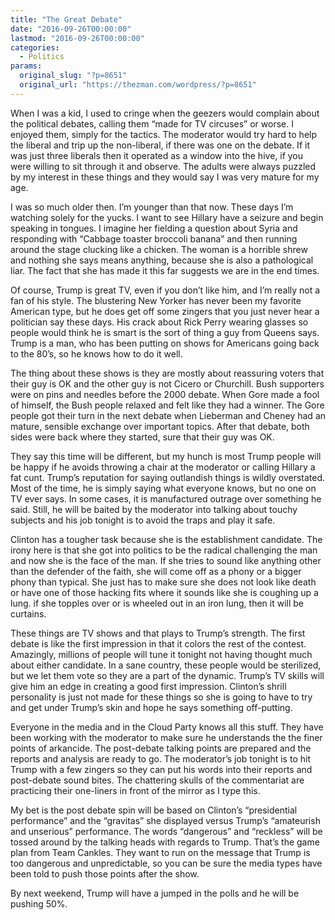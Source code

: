 ```yaml
---
title: "The Great Debate"
date: "2016-09-26T00:00:00"
lastmod: "2016-09-26T00:00:00"
categories:
  - Politics
params:
  original_slug: "?p=8651"
  original_url: "https://thezman.com/wordpress/?p=8651"
---
```


When I was a kid, I used to cringe when the geezers would complain about
the political debates, calling them “made for TV circuses” or worse. I
enjoyed them, simply for the tactics. The moderator would try hard to
help the liberal and trip up the non-liberal, if there was one on the
debate. If it was just three liberals then it operated as a window into
the hive, if you were willing to sit through it and observe. The adults
were always puzzled by my interest in these things and they would say I
was very mature for my age.

I was so much older then. I’m younger than that now. These days I’m
watching solely for the yucks. I want to see Hillary have a seizure and
begin speaking in tongues. I imagine her fielding a question about Syria
and responding with “Cabbage toaster broccoli banana” and then running
around the stage clucking like a chicken. The woman is a horrible shrew
and nothing she says means anything, because she is also a pathological
liar. The fact that she has made it this far suggests we are in the end
times.

Of course, Trump is great TV, even if you don’t like him, and I’m really
not a fan of his style. The blustering New Yorker has never been my
favorite American type, but he does get off some zingers that you just
never hear a politician say these days. His crack about Rick Perry
wearing glasses so people would think he is smart is the sort of thing a
guy from Queens says. Trump is a man, who has been putting on shows for
Americans going back to the 80’s, so he knows how to do it well.

The thing about these shows is they are mostly about reassuring voters
that their guy is OK and the other guy is not Cicero or Churchill. Bush
supporters were on pins and needles before the 2000 debate. When Gore
made a fool of himself, the Bush people relaxed and felt like they had a
winner. The Gore people got their turn in the next debate when Lieberman
and Cheney had an mature, sensible exchange over important topics. After
that debate, both sides were back where they started, sure that their
guy was OK.

They say this time will be different, but my hunch is most Trump people
will be happy if he avoids throwing a chair at the moderator or calling
Hillary a fat cunt. Trump’s reputation for saying outlandish things is
wildly overstated. Most of the time, he is simply saying what everyone
knows, but no one on TV ever says. In some cases, it is manufactured
outrage over something he said. Still, he will be baited by the
moderator into talking about touchy subjects and his job tonight is to
avoid the traps and play it safe.

Clinton has a tougher task because she is the establishment candidate.
The irony here is that she got into politics to be the radical
challenging the man and now she is the face of the man. If she tries to
sound like anything other than the defender of the faith, she will come
off as a phony or a bigger phony than typical. She just has to make sure
she does not look like death or have one of those hacking fits where it
sounds like she is coughing up a lung. if she topples over or is wheeled
out in an iron lung, then it will be curtains.

These things are TV shows and that plays to Trump’s strength. The first
debate is like the first impression in that it colors the rest of the
contest. Amazingly, millions of people will tune it tonight not having
thought much about either candidate. In a sane country, these people
would be sterilized, but we let them vote so they are a part of the
dynamic. Trump’s TV skills will give him an edge in creating a good
first impression. Clinton’s shrill personality is just not made for
these things so she is going to have to try and get under Trump’s skin
and hope he says something off-putting.

Everyone in the media and in the Cloud Party knows all this stuff. They
have been working with the moderator to make sure he understands the the
finer points of arkancide. The post-debate talking points are prepared
and the reports and analysis are ready to go. The moderator’s job
tonight is to hit Trump with a few zingers so they can put his words
into their reports and post-debate sound bites. The chattering skulls of
the commentariat are practicing their one-liners in front of the mirror
as I type this.

My bet is the post debate spin will be based on Clinton’s “presidential
performance” and the “gravitas” she displayed versus Trump’s “amateurish
and unserious” performance. The words “dangerous” and “reckless” will be
tossed around by the talking heads with regards to Trump. That’s the
game plan from Team Cankles. They want to run on the message that Trump
is too dangerous and unpredictable, so you can be sure the media types
have been told to push those points after the show.

By next weekend, Trump will have a jumped in the polls and he will be
pushing 50%.

 

 
